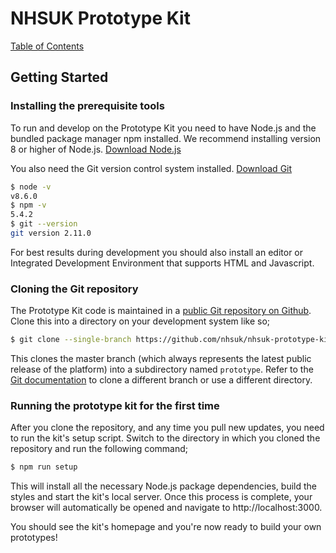 # NHSUK Prototype Kit
[Table of Contents](/docs/guides/index.md)

## Getting Started

### Installing the prerequisite tools
To run and develop on the Prototype Kit you need to have Node.js and the bundled
package manager npm installed. We recommend installing version 8 or higher of
Node.js. [Download Node.js](https://nodejs.org/en/download/current/)

You also need the Git version control system installed. [Download Git](https://git-scm.com/downloads)

```bash
$ node -v
v8.6.0
$ npm -v
5.4.2
$ git --version
git version 2.11.0
```

For best results during development you should also install an editor or
Integrated Development Environment that supports HTML and Javascript.

### Cloning the Git repository
The Prototype Kit code is maintained in a [public Git repository on Github](https://github.com/nhsuk/nhsuk-prototype-kit). Clone this into a
directory on your development system like so;

```bash
$ git clone --single-branch https://github.com/nhsuk/nhsuk-prototype-kit.git prototype
```

This clones the master branch (which always represents the latest public release
of the platform) into a subdirectory named `prototype`. Refer to the
[Git documentation](https://git-scm.com/doc) to clone a different branch or use a different directory.

### Running the prototype kit for the first time
After you clone the repository, and any time you pull new updates, you need to
run the kit's setup script. Switch to the directory in which you cloned the repository
and run the following command;

```bash
$ npm run setup
```

This will install all the necessary Node.js package dependencies, build the
styles and start the kit's local server. Once this process is complete, your browser
will automatically be opened and navigate to http://localhost:3000.

You should see the kit's homepage and you're now ready to build your own prototypes!

